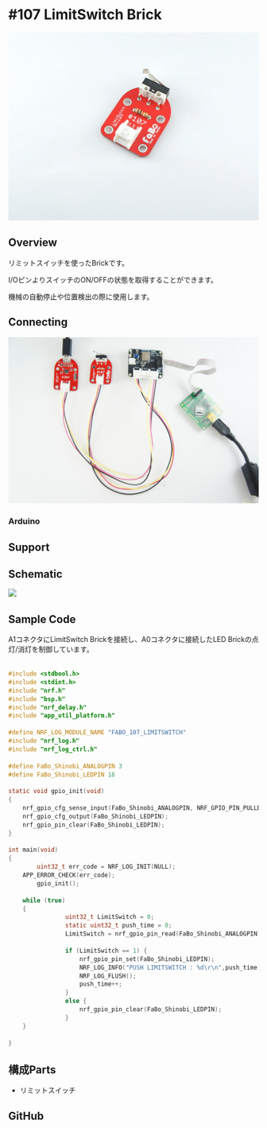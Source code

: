 # #107 LimitSwitch Brick

![](/img/LIMITSWICH107/107.jpg)
<!--COLORME-->

## Overview
リミットスイッチを使ったBrickです。

I/OピンよりスイッチのON/OFFの状態を取得することができます。

機械の自動停止や位置検出の際に使用します。

## Connecting

![](/img/LIMITSWICH107/FaBo_107_LIMITSWITCH_CONNECT.JPG)

### Arduino

## Support

## Schematic
![](/img/100_analog/schematic/107_limitswitch.png)

## Sample Code
A1コネクタにLimitSwitch Brickを接続し、A0コネクタに接続したLED Brickの点灯/消灯を制御しています。

```c

#include <stdbool.h>
#include <stdint.h>
#include "nrf.h"
#include "bsp.h"
#include "nrf_delay.h"
#include "app_util_platform.h"

#define NRF_LOG_MODULE_NAME "FABO_107_LIMITSWITCH"
#include "nrf_log.h"
#include "nrf_log_ctrl.h"

#define FaBo_Shinobi_ANALOGPIN 3
#define FaBo_Shinobi_LEDPIN 18

static void gpio_init(void)
{
	nrf_gpio_cfg_sense_input(FaBo_Shinobi_ANALOGPIN, NRF_GPIO_PIN_PULLDOWN, NRF_GPIO_PIN_SENSE_HIGH);
	nrf_gpio_cfg_output(FaBo_Shinobi_LEDPIN);
	nrf_gpio_pin_clear(FaBo_Shinobi_LEDPIN);
}

int main(void)
{
		uint32_t err_code = NRF_LOG_INIT(NULL);
    APP_ERROR_CHECK(err_code);
		gpio_init();

    while (true)
    {
				uint32_t LimitSwitch = 0;
				static uint32_t push_time = 0;
				LimitSwitch = nrf_gpio_pin_read(FaBo_Shinobi_ANALOGPIN);

				if (LimitSwitch == 1) {
					nrf_gpio_pin_set(FaBo_Shinobi_LEDPIN);
					NRF_LOG_INFO("PUSH LIMITSWITCH : %d\r\n",push_time);
					NRF_LOG_FLUSH();
					push_time++;
				}
				else {
					nrf_gpio_pin_clear(FaBo_Shinobi_LEDPIN);
				}
    }

}

```

## 構成Parts
- リミットスイッチ

## GitHub
